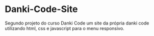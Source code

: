 # Danki-Code-Site
 Segundo projeto do curso Danki Code um site da própria danki code utilizando html, css e javascript para o menu responsivo.
